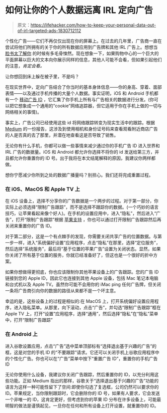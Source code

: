 # 如何让你的个人数据远离 IRL 定向广告

> 原文：<https://lifehacker.com/how-to-keep-your-personal-data-out-of-irl-targeted-ads-1830712112>

个性化广告——它们不再仅仅出现在你的屏幕上。在过去的几年里，广告商一直在尝试将他们所拥有的关于你的所有数据应用到广告牌和其他 IRL 广告上。想想当 [脸书太了解你](https://gizmodo.com/people-you-may-know-a-controversial-facebook-features-1827981959) 的时候有多毛骨悚然。现在想象一下，如果购物中心的一个巨大的平面屏幕以巨大的文本向你展示同样的信息，其他人可能不会看，但如果引起他们的注意，*肯定会看。*



让你想回到床上躲在被子里，不是吗？

在现实世界中，定向广告结合了你当时的基本身体信息——你的身高、穿着、面部表情——以及通过手机传播的大量个人数据。事实证明，iOS 和 Android 手机都有一个 [移动广告 ID](https://medium.com/the-mobile-source/mobile-data-primer-the-mobile-ad-id-cd7999e74c25) ，它汇集了你手机上所有与广告相关的数据进行分发。(你可以把它想象成一个通用的“cookie”网络追踪器，但它适用于你在手机上做的一切与网络相关的事情)。

事实上，广告公司已经使用这些 id 将网络跟踪转变为现实生活中的跟踪。根据 [Medium](https://medium.com/s/thenewnew/irl-ads-are-taking-scary-inspiration-from-social-media-7088e8241beb) 的一份报告，这涉及到使用相机和身份证号码来查看观看附近商店广告的人是否真的去了那里，并潜在地查看这是否导致了销售。

无论你有什么手机，你都可以做一些事情来减少通过你的手机广告 ID 进入世界和 IRL 广告的数据量。iOS 和 Android 都允许你选择不将你的 id 发送给第三方，并且都允许你重置你的 ID 号。出于我将在本文结尾解释的原因，我建议你两样都做。

想你宁愿减少你所到之处的数据广播量吗？别担心。我们还将完成重置过程。

### 在 iOS、MacOS 和 Apple TV 上

在 iOS 设备上，选择不分享你的广告数据是一个两步的过程。对于第一部分，你实际上必须选择“限制广告跟踪”，而不是选择不跟踪你的数据。(一个巧妙的语言技巧，让苹果看起来像个好人)。在手机的设置应用中，进入“隐私”，然后进入“广告”，打开“限制广告跟踪”根据 [苹果支持](https://support.apple.com/en-us/HT205223) ，你也可以通过打开限制广告跟踪然后再关闭来重置你的广告 ID。

对于第二部分，这是一个有点棘手的发现，你需要关闭共享广告的位置数据。与第一步一样，进入“系统偏好设置”应用程序，点击“隐私”在那里，选择“定位服务”，然后选择“系统服务”，最后将“基于位置的苹果广告”设置为关闭状态。显然，如果你关闭了所有基于位置的服务，你就已经准备好了，但这也是一个很好的折中方案。

如果你想做得更彻底，你也应该限制你其他苹果设备上的广告跟踪。您的广告 ID 链接到您的 Apple ID，因此它也连接到其他 Apple 设备，包括 Mac 笔记本电脑和台式机以及 Apple TV。虽然你可能不会用你的 iMac ping 任何广告牌，但关闭一条将广告商引向你的数据的路径从来都不是一个坏主意。

幸运的是，这些设备上的过程是相似的:在 MacOS 上，打开系统偏好设置应用程序，进入隐私菜单。从那里，向下滚动，点击“广告”，并勾选“限制广告跟踪”框在 Apple TV 上，打开“设置”应用程序，选择“通用”，然后选择“隐私”在“隐私”菜单中，打开“限制广告跟踪”

### 在 Android 上

进入谷歌设置应用，点击“广告”选中菜单顶部标有“选择退出基于兴趣的广告”的框，这是对您的手机 ID 的“不要跟踪”请求。它还可以关闭手机上谷歌应用程序中的个性化广告。你也可以在“广告”菜单中按下“重置广告 ID”，重置你的手机广告 ID

无论你使用什么设备，我建议你关闭广告跟踪，然后重置你的 ID，以充分利用这些功能。正如 Medium 指出的那样，谷歌关于“选择退出基于兴趣的广告”功能的语言为这样一种可能性留下了空间:即使你勾选了复选框，公司仍然可以要求你的 ID。苹果规定，当你限制跟踪时，它会删除你的 ID 号，如果有人要求，它会发送一个非唯一的 ID，这肯定更好，但考虑到你的苹果 ID 分布在许多设备上，可能最明智的做法是谨慎起见，一旦你在任何和所有设备上打开设置，就重置你的 ID。